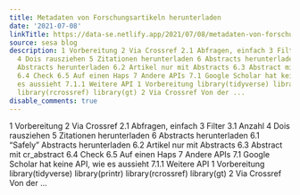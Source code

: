 ```yaml
---
title: Metadaten von Forschungsartikeln herunterladen
date: '2021-07-08'
linkTitle: https://data-se.netlify.app/2021/07/08/metadaten-von-forschungsartikeln-herunterladen/
source: sesa blog
description: 1 Vorbereitung 2 Via Crossref 2.1 Abfragen, einfach 3 Filter 3.1 Anzahl
  4 Dois rausziehen 5 Zitationen herunterladen 6 Abstracts herunterladen 6.1 “Safely”
  Abstracts herunterladen 6.2 Artikel nur mit Abstracts 6.3 Abstract mit cr_abstract
  6.4 Check 6.5 Auf einen Haps 7 Andere APIs 7.1 Google Scholar hat keine API, wie
  es aussieht 7.1.1 Weitere API 1 Vorbereitung library(tidyverse) library(printr)
  library(rcrossref) library(gt) 2 Via Crossref Von der ...
disable_comments: true
---
```

1 Vorbereitung 2 Via Crossref 2.1 Abfragen, einfach 3 Filter 3.1 Anzahl 4 Dois rausziehen 5 Zitationen herunterladen 6 Abstracts herunterladen 6.1 “Safely” Abstracts herunterladen 6.2 Artikel nur mit Abstracts 6.3 Abstract mit cr_abstract 6.4 Check 6.5 Auf einen Haps 7 Andere APIs 7.1 Google Scholar hat keine API, wie es aussieht 7.1.1 Weitere API 1 Vorbereitung library(tidyverse) library(printr) library(rcrossref) library(gt) 2 Via Crossref Von der ...